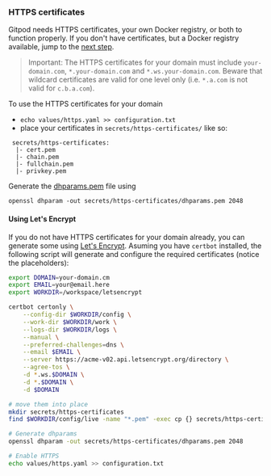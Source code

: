 ### HTTPS certificates

Gitpod needs HTTPS certificates, your own Docker registry, or both to function properly. If you don't have certificates, but a Docker registry available, jump to the [next step](../35-docker-registry/).

> Important: The HTTPS certificates for your domain must include `your-domain.com`, `*.your-domain.com` and `*.ws.your-domain.com`. Beware that wildcard certificates are valid for one level only (i.e. `*.a.com` is not valid for `c.b.a.com`).

To use the HTTPS certificates for your domain
 - `echo values/https.yaml >> configuration.txt`
 - place your certificates in `secrets/https-certificates/` like so:
```
 secrets/https-certificates:
  |- cert.pem
  |- chain.pem
  |- fullchain.pem
  |- privkey.pem
```

Generate the [dhparams.pem](https://security.stackexchange.com/questions/94390/whats-the-purpose-of-dh-parameters) file using
```
openssl dhparam -out secrets/https-certificates/dhparams.pem 2048
```

#### Using Let's Encrypt
If you do not have HTTPS certificates for your domain already, you can generate some using [Let's Encrypt](https://medium.com/@saurabh6790/generate-wildcard-ssl-certificate-using-lets-encrypt-certbot-273e432794d7).
Asuming you have `certbot` installed, the following script will generate and configure the required certificates (notice the placeholders):
```bash
export DOMAIN=your-domain.cm
export EMAIL=your@email.here
export WORKDIR=/workspace/letsencrypt

certbot certonly \
    --config-dir $WORKDIR/config \
    --work-dir $WORKDIR/work \
    --logs-dir $WORKDIR/logs \
    --manual \
    --preferred-challenges=dns \
    --email $EMAIL \
    --server https://acme-v02.api.letsencrypt.org/directory \
    --agree-tos \
    -d *.ws.$DOMAIN \
    -d *.$DOMAIN \
    -d $DOMAIN

# move them into place
mkdir secrets/https-certificates
find $WORKDIR/config/live -name "*.pem" -exec cp {} secrets/https-certificates \;

# Generate dhparams
openssl dhparam -out secrets/https-certificates/dhparams.pem 2048

# Enable HTTPS
echo values/https.yaml >> configuration.txt
```
